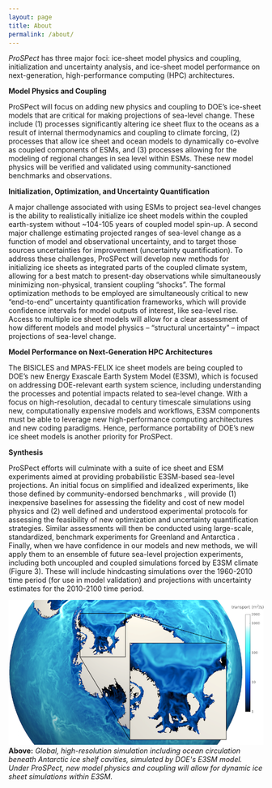 ```yaml
---
layout: page
title: About
permalink: /about/
---
```


*ProSPect* has three major foci: ice-sheet model physics and coupling, initialization and uncertainty analysis, and ice-sheet model performance on next-generation, high-performance computing (HPC) architectures.

**Model Physics and Coupling**

ProSPect will focus on adding new physics and coupling to DOE’s ice-sheet models that are critical for making projections of sea-level change. These include (1) processes significantly altering ice sheet flux to the oceans as a result of internal thermodynamics and coupling to climate forcing, (2) processes that allow ice sheet and ocean models to dynamically co-evolve as coupled components of ESMs, and (3) processes allowing for the modeling of regional changes in sea level within ESMs. These new model physics will be verified and validated using community-sanctioned benchmarks and observations.


**Initialization, Optimization, and Uncertainty Quantification**

A major challenge associated with using ESMs to project sea-level changes is the ability to realistically initialize ice sheet models within the coupled earth-system without ~104-105 years of coupled model spin-up. A second major challenge estimating projected ranges of sea-level change as a function of model and observational uncertainty, and to target those sources uncertainties for improvement (uncertainty quantification). To address these challenges, ProSPect will develop new methods for initializing ice sheets as integrated parts of the coupled climate system, allowing for a best match to present-day observations while simultaneously minimizing non-physical, transient coupling “shocks”. The formal optimization methods to be employed are simultaneously critical to new “end-to-end” uncertainty quantification frameworks, which will provide confidence intervals for model outputs of interest, like sea-level rise. Access to multiple ice sheet models will allow for a clear assessment of how different models and model physics – “structural uncertainty” – impact projections of sea-level change. 

**Model Performance on Next-Generation HPC Architectures**

The BISICLES and MPAS-FELIX ice sheet models are being coupled to DOE’s new Energy Exascale Earth System Model (E3SM), which is focused on addressing DOE-relevant earth system science, including understanding the processes and potential impacts related to sea-level change. With a focus on high-resolution, decadal to century timescale simulations using new, computationally expensive models and workflows, E3SM components must be able to leverage new high-performance computing architectures and new coding paradigms. Hence, performance portability of DOE’s new ice sheet models is another priority for ProSPect.  

**Synthesis**

ProSPect efforts will culminate with a suite of ice sheet and ESM experiments aimed at providing probabilistic E3SM-based sea-level projections. An initial focus on simplified and idealized experiments, like those defined by community-endorsed benchmarks , will provide (1) inexpensive baselines for assessing the fidelity and cost of new model physics and (2) well defined and understood experimental protocols for assessing the feasibility of new optimization and uncertainty quantification strategies. Similar assessments will then be conducted using large-scale, standardized, benchmark experiments for Greenland and Antarctica . Finally, when we have confidence in our models and new methods, we will apply them to an ensemble of future sea-level projection experiments, including both uncoupled and coupled simulations forced by E3SM climate (Figure 3). These will include hindcasting simulations over the 1960-2010 time period (for use in model validation) and projections with uncertainty estimates for the 2010-2100 time period. 

![E3SMSubShelfMelt](/images/E3SMSubShelfMelt.png)
**Above:** *Global, high-resolution simulation including ocean circulation beneath Antarctic ice shelf cavities, simulated by DOE's E3SM model. Under ProSPect, new model physics and coupling will allow for dynamic ice sheet simulations within E3SM.*

